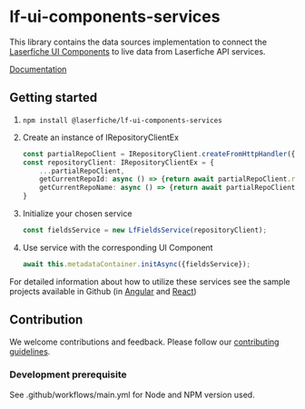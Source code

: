 # lf-ui-components-services

This library contains the data sources implementation to connect the [Laserfiche UI Components](https://www.npmjs.com/package/@laserfiche/lf-ui-components) to live data from Laserfiche API services.

[Documentation](https://developer.laserfiche.com/)

## Getting started

1. `npm install @laserfiche/lf-ui-components-services`
1. Create an instance of IRepositoryClientEx

    ```ts
    const partialRepoClient = IRepositoryClient.createFromHttpHandler({...});
    const repositoryClient: IRepositoryClientEx = {
        ...partialRepoClient,
        getCurrentRepoId: async () => {return await partialRepoClient.repositoriesClient.getRepositoryInfo()[0].repoId},
        getCurrentRepoName: async () => {return await partialRepoClient.repositoriesClient.getRepositoryInfo()[0].repoName},
    }
    ```

1. Initialize your chosen service

    ```ts
    const fieldsService = new LfFieldsService(repositoryClient);
    ```

1. Use service with the corresponding UI Component

    ```ts
    await this.metadataContainer.initAsync({fieldsService});
    ```

For detailed information about how to utilize these services see the sample projects available in Github (in [Angular](https://github.com/Laserfiche/lf-sample-OAuth-SPA-angular) and [React](https://github.com/Laserfiche/lf-sample-OAuth-SPA-react))

## Contribution

We welcome contributions and feedback. Please follow our [contributing guidelines](./CONTRIBUTING.md).

### Development prerequisite

See .github/workflows/main.yml for Node and NPM version used.
